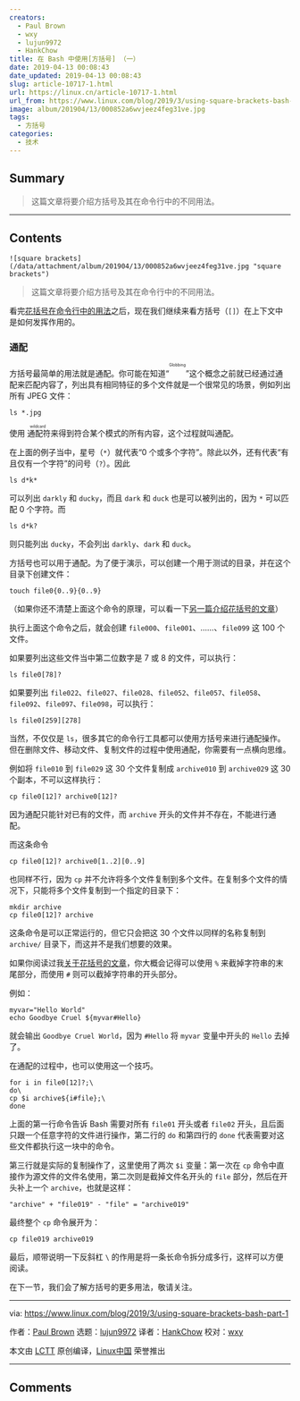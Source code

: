 ```yaml
---
creators:
  - Paul Brown
  - wxy
  - lujun9972
  - HankChow
title: 在 Bash 中使用[方括号] （一）
date: 2019-04-13 00:08:43
date_updated: 2019-04-13 00:08:43
slug: article-10717-1.html
url: https://linux.cn/article-10717-1.html
url_from: https://www.linux.com/blog/2019/3/using-square-brackets-bash-part-1
image: album/201904/13/000852a6wvjeez4feg31ve.jpg
tags:
  - 方括号
categories:
  - 技术
---
```


## Summary

> 这篇文章将要介绍方括号及其在命令行中的不同用法。

***

<!-- more -->

## Contents

`![square brackets](/data/attachment/album/201904/13/000852a6wvjeez4feg31ve.jpg "square brackets")`

> 
> 这篇文章将要介绍方括号及其在命令行中的不同用法。
> 
> 
> 

看完[花括号在命令行中的用法](https://linux.cn/article-10624-1.html)之后，现在我们继续来看方括号（`[]`）在上下文中是如何发挥作用的。

### 通配

方括号最简单的用法就是通配。你可能在知道“<ruby> <rt>  Globbing </rt></ruby>”这个概念之前就已经通过通配来匹配内容了，列出具有相同特征的多个文件就是一个很常见的场景，例如列出所有 JPEG 文件：

```shell
ls *.jpg
```

使用<ruby> 通配符 <rt>  wildcard </rt></ruby>来得到符合某个模式的所有内容，这个过程就叫通配。

在上面的例子当中，星号（`*`）就代表“0 个或多个字符”。除此以外，还有代表“有且仅有一个字符”的问号（`?`）。因此

```shell
ls d*k*
```

可以列出 `darkly` 和 `ducky`，而且 `dark` 和 `duck` 也是可以被列出的，因为 `*` 可以匹配 0 个字符。而

```shell
ls d*k?
```

则只能列出 `ducky`，不会列出 `darkly`、`dark` 和 `duck`。

方括号也可以用于通配。为了便于演示，可以创建一个用于测试的目录，并在这个目录下创建文件：

```shell
touch file0{0..9}{0..9}
```

（如果你还不清楚上面这个命令的原理，可以看一下[另一篇介绍花括号的文章](https://linux.cn/article-10624-1.html)）

执行上面这个命令之后，就会创建 `file000`、`file001`、……、`file099` 这 100 个文件。

如果要列出这些文件当中第二位数字是 7 或 8 的文件，可以执行：

```shell
ls file0[78]?
```

如果要列出 `file022`、`file027`、`file028`、`file052`、`file057`、`file058`、`file092`、`file097`、`file098`，可以执行：

```shell
ls file0[259][278]
```

当然，不仅仅是 `ls`，很多其它的命令行工具都可以使用方括号来进行通配操作。但在删除文件、移动文件、复制文件的过程中使用通配，你需要有一点横向思维。

例如将 `file010` 到 `file029` 这 30 个文件复制成 `archive010` 到 `archive029` 这 30 个副本，不可以这样执行：

```shell
cp file0[12]? archive0[12]?
```

因为通配只能针对已有的文件，而 `archive` 开头的文件并不存在，不能进行通配。

而这条命令

```shell
cp file0[12]? archive0[1..2][0..9]
```

也同样不行，因为 `cp` 并不允许将多个文件复制到多个文件。在复制多个文件的情况下，只能将多个文件复制到一个指定的目录下：

```shell
mkdir archive
cp file0[12]? archive
```

这条命令是可以正常运行的，但它只会把这 30 个文件以同样的名称复制到 `archive/` 目录下，而这并不是我们想要的效果。

如果你阅读过我[关于花括号的文章](https://linux.cn/article-10624-1.html)，你大概会记得可以使用 `%` 来截掉字符串的末尾部分，而使用 `#` 则可以截掉字符串的开头部分。

例如：

```shell
myvar="Hello World"
echo Goodbye Cruel ${myvar#Hello}
```

就会输出 `Goodbye Cruel World`，因为 `#Hello` 将 `myvar` 变量中开头的 `Hello` 去掉了。

在通配的过程中，也可以使用这一个技巧。

```shell
for i in file0[12]?;\
do\
cp $i archive${i#file};\
done
```

上面的第一行命令告诉 Bash 需要对所有 `file01` 开头或者 `file02` 开头，且后面只跟一个任意字符的文件进行操作，第二行的 `do` 和第四行的 `done` 代表需要对这些文件都执行这一块中的命令。

第三行就是实际的复制操作了，这里使用了两次 `$i` 变量：第一次在 `cp` 命令中直接作为源文件的文件名使用，第二次则是截掉文件名开头的 `file` 部分，然后在开头补上一个 `archive`，也就是这样：

```shell
"archive" + "file019" - "file" = "archive019"
```

最终整个 `cp` 命令展开为：

```shell
cp file019 archive019
```

最后，顺带说明一下反斜杠 `\` 的作用是将一条长命令拆分成多行，这样可以方便阅读。

在下一节，我们会了解方括号的更多用法，敬请关注。

---

via: <https://www.linux.com/blog/2019/3/using-square-brackets-bash-part-1>

作者：[Paul Brown](https://www.linux.com/users/bro66) 选题：[lujun9972](https://github.com/lujun9972) 译者：[HankChow](https://github.com/HankChow) 校对：[wxy](https://github.com/wxy)

本文由 [LCTT](https://github.com/LCTT/TranslateProject) 原创编译，[Linux中国](https://linux.cn/) 荣誉推出

***

## Comments
